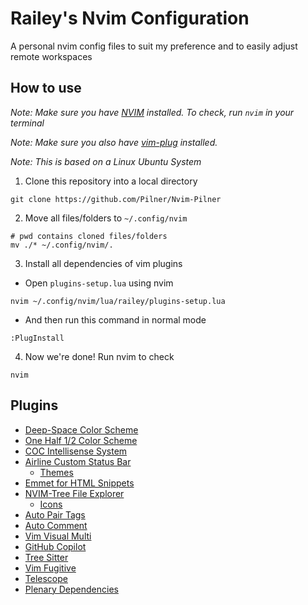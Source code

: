 # Railey's Nvim Configuration

A personal nvim config files to suit my preference and to easily adjust remote workspaces

## How to use

*Note: Make sure you have [NVIM](https://github.com/neovim/neovim/wiki/Installing-Neovim) installed. To check, run `nvim` in your terminal*

*Note: Make sure you also have [vim-plug](https://github.com/junegunn/vim-plug) installed.*

*Note: This is based on a Linux Ubuntu System*

1. Clone this repository into a local directory
```
git clone https://github.com/Pilner/Nvim-Pilner
```
2. Move all files/folders to `~/.config/nvim`
```
# pwd contains cloned files/folders
mv ./* ~/.config/nvim/.
```
3. Install all dependencies of vim plugins
  - Open `plugins-setup.lua` using nvim
```
nvim ~/.config/nvim/lua/railey/plugins-setup.lua
```
  - And then run this command in normal mode
```
:PlugInstall
```
4. Now we're done! Run nvim to check
```
nvim
```

## Plugins

- [Deep-Space Color Scheme](https://github.com/tyrannicaltoucan/vim-deep-space)
- [One Half 1/2 Color Scheme](https://github.com/sonph/onehalf)
- [COC Intellisense System](https://github.com/neoclide/coc.nvim)
- [Airline Custom Status Bar](https://github.com/vim-airline/vim-airline)
  - [Themes](https://github.com/vim-airline/vim-airline-themes)
- [Emmet for HTML Snippets](https://github.com/mattn/emmet-vim)
- [NVIM-Tree File Explorer](https://github.com/nvim-tree/nvim-web-devicons)
  - [Icons](https://github.com/nvim-tree/nvim-tree.lua)
- [Auto Pair Tags](https://github.com/jiangmiao/auto-pairs)
- [Auto Comment](https://github.com/tpope/vim-commentary)
- [Vim Visual Multi](https://github.com/mg979/vim-visual-multi)
- [GitHub Copilot](https://github.com/github/copilot.vim)
- [Tree Sitter](https://github.com/nvim-treesitter/nvim-treesitter)
- [Vim Fugitive](https://github.com/tpope/vim-fugitive)
- [Telescope](https://github.com/nvim-telescope/telescope.nvim)
- [Plenary Dependencies](https://github.com/nvim-lua/plenary.nvim)
